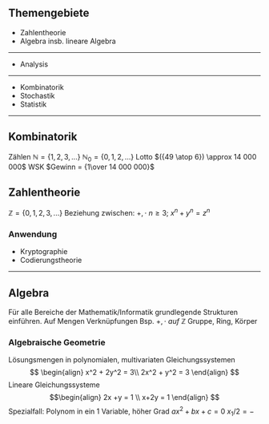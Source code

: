 ## Themengebiete
- Zahlentheorie
- Algebra insb. lineare Algebra
---
- Analysis
---
- Kombinatorik
- Stochastik
- Statistik
---

## Kombinatorik
Zählen $\mathbb N = \{1, 2, 3, ...\}$ $\mathbb N_0 = \{0, 1, 2, ...\}$
Lotto $({49 \atop 6}) \approx 14 000 000$
WSK $Gewinn =  {1\over 14 000 000}$
## Zahlentheorie
$\mathbb Z = \{0, 1, 2, 3,...\}$ Beziehung zwischen: $+, \cdot$
$n \geq 3$; $x^n + y^n = z^n$

### Anwendung
- Kryptographie
- Codierungstheorie
---
## Algebra
Für alle Bereiche der Mathematik/Informatik grundlegende Strukturen einführen. Auf Mengen Verknüpfungen Bsp. $+, \cdot\ auf\ \mathbb Z$
Gruppe, Ring, Körper
### Algebraische Geometrie
Lösungsmengen in polynomialen, multivariaten Gleichungssystemen
$$
\begin{align} 
x^2 + 2y^2 = 3\\
2x^2 + y^2 = 3
\end{align}
$$
Lineare Gleichungssysteme
$$\begin{align}
2x +y = 1 \\
x+2y = 1
\end{align}
$$
Spezialfall: Polynom in ein 1 Variable, höher Grad
$ax^2 + bx +c = 0$
$x_1/2 = -$